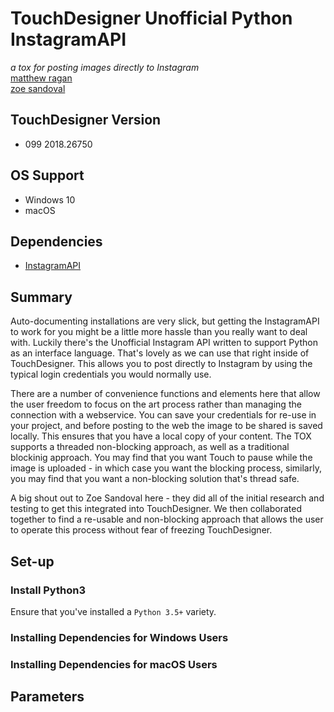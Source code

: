 # TouchDesigner Unofficial Python InstagramAPI
*a tox for posting images directly to Instagram*  
[matthew ragan](https://matthewragan.com)  
[zoe sandoval](https://zoesandoval.com)

## TouchDesigner Version
* 099 2018.26750

## OS Support
* Windows 10
* macOS

## Dependencies
* [InstagramAPI](https://github.com/LevPasha/Instagram-API-python)

## Summary
Auto-documenting installations are very slick, but getting the InstagramAPI to work for you might be a little more hassle than you really want to deal with. Luckily there's the Unofficial Instagram API written to support Python as an interface language. That's lovely as we can use that right inside of TouchDesigner. This allows you to post directly to Instagram by using the typical login credentials you would normally use. 

There are a number of convenience functions and elements here that allow the user freedom to focus on the art process rather than managing the connection with a webservice. You can save your credentials for re-use in your project, and before posting to the web the image to be shared is saved locally. This ensures that you have a local copy of your content. The TOX supports a threaded non-blocking approach, as well as a traditional blockinig approach. You may find that you want Touch to pause while the image is uploaded - in which case you want the blocking process, similarly, you may find that you want a non-blocking solution that's thread safe.

A big shout out to Zoe Sandoval here - they did all of the initial research and testing to get this integrated into TouchDesigner. We then collaborated together to find a re-usable and non-blocking approach that allows the user to operate this process without fear of freezing TouchDesigner. 

## Set-up


### Install Python3
Ensure that you've installed a `Python 3.5+` variety.

### Installing Dependencies for Windows Users


### Installing Dependencies for macOS Users


## Parameters